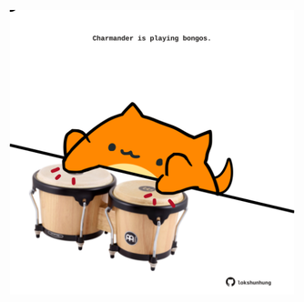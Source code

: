 <!-- built at 09/03/2025, 21:00:43 UTC -->
<p align="center">
  <img width="500" height="500" src="./ReadmeImage.svg">
</p>
